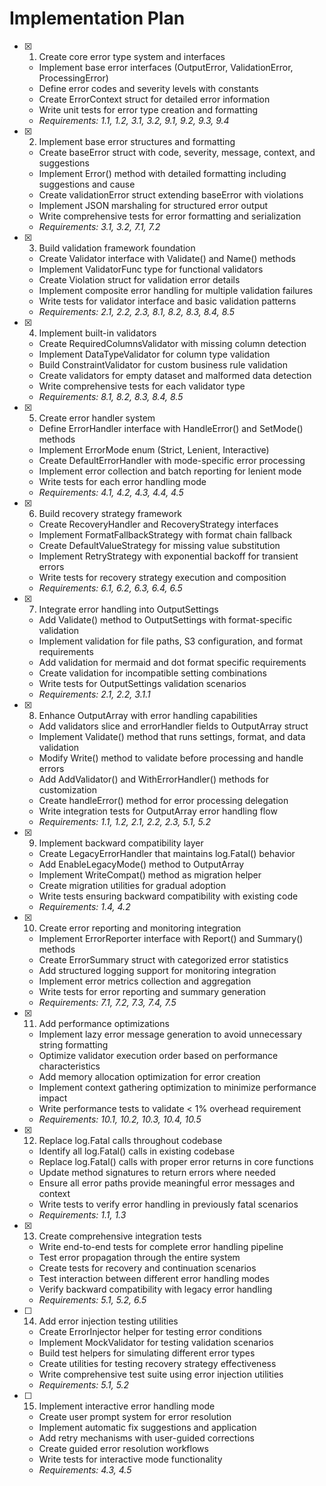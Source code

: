 # Implementation Plan

- [x] 1. Create core error type system and interfaces
  - Implement base error interfaces (OutputError, ValidationError, ProcessingError)
  - Define error codes and severity levels with constants
  - Create ErrorContext struct for detailed error information
  - Write unit tests for error type creation and formatting
  - _Requirements: 1.1, 1.2, 3.1, 3.2, 9.1, 9.2, 9.3, 9.4_

- [x] 2. Implement base error structures and formatting
  - Create baseError struct with code, severity, message, context, and suggestions
  - Implement Error() method with detailed formatting including suggestions and cause
  - Create validationError struct extending baseError with violations
  - Implement JSON marshaling for structured error output
  - Write comprehensive tests for error formatting and serialization
  - _Requirements: 3.1, 3.2, 7.1, 7.2_

- [x] 3. Build validation framework foundation
  - Create Validator interface with Validate() and Name() methods
  - Implement ValidatorFunc type for functional validators
  - Create Violation struct for validation error details
  - Implement composite error handling for multiple validation failures
  - Write tests for validator interface and basic validation patterns
  - _Requirements: 2.1, 2.2, 2.3, 8.1, 8.2, 8.3, 8.4, 8.5_

- [x] 4. Implement built-in validators
  - Create RequiredColumnsValidator with missing column detection
  - Implement DataTypeValidator for column type validation
  - Build ConstraintValidator for custom business rule validation
  - Create validators for empty dataset and malformed data detection
  - Write comprehensive tests for each validator type
  - _Requirements: 8.1, 8.2, 8.3, 8.4, 8.5_

- [x] 5. Create error handler system
  - Define ErrorHandler interface with HandleError() and SetMode() methods
  - Implement ErrorMode enum (Strict, Lenient, Interactive)
  - Create DefaultErrorHandler with mode-specific error processing
  - Implement error collection and batch reporting for lenient mode
  - Write tests for each error handling mode
  - _Requirements: 4.1, 4.2, 4.3, 4.4, 4.5_

- [x] 6. Build recovery strategy framework
  - Create RecoveryHandler and RecoveryStrategy interfaces
  - Implement FormatFallbackStrategy with format chain fallback
  - Create DefaultValueStrategy for missing value substitution
  - Implement RetryStrategy with exponential backoff for transient errors
  - Write tests for recovery strategy execution and composition
  - _Requirements: 6.1, 6.2, 6.3, 6.4, 6.5_

- [x] 7. Integrate error handling into OutputSettings
  - Add Validate() method to OutputSettings with format-specific validation
  - Implement validation for file paths, S3 configuration, and format requirements
  - Add validation for mermaid and dot format specific requirements
  - Create validation for incompatible setting combinations
  - Write tests for OutputSettings validation scenarios
  - _Requirements: 2.1, 2.2, 3.1.1_

- [x] 8. Enhance OutputArray with error handling capabilities
  - Add validators slice and errorHandler fields to OutputArray struct
  - Implement Validate() method that runs settings, format, and data validation
  - Modify Write() method to validate before processing and handle errors
  - Add AddValidator() and WithErrorHandler() methods for customization
  - Create handleError() method for error processing delegation
  - Write integration tests for OutputArray error handling flow
  - _Requirements: 1.1, 1.2, 2.1, 2.2, 2.3, 5.1, 5.2_

- [x] 9. Implement backward compatibility layer
  - Create LegacyErrorHandler that maintains log.Fatal() behavior
  - Add EnableLegacyMode() method to OutputArray
  - Implement WriteCompat() method as migration helper
  - Create migration utilities for gradual adoption
  - Write tests ensuring backward compatibility with existing code
  - _Requirements: 1.4, 4.2_

- [x] 10. Create error reporting and monitoring integration
  - Implement ErrorReporter interface with Report() and Summary() methods
  - Create ErrorSummary struct with categorized error statistics
  - Add structured logging support for monitoring integration
  - Implement error metrics collection and aggregation
  - Write tests for error reporting and summary generation
  - _Requirements: 7.1, 7.2, 7.3, 7.4, 7.5_

- [x] 11. Add performance optimizations
  - Implement lazy error message generation to avoid unnecessary string formatting
  - Optimize validator execution order based on performance characteristics
  - Add memory allocation optimization for error creation
  - Implement context gathering optimization to minimize performance impact
  - Write performance tests to validate < 1% overhead requirement
  - _Requirements: 10.1, 10.2, 10.3, 10.4, 10.5_

- [x] 12. Replace log.Fatal calls throughout codebase
  - Identify all log.Fatal() calls in existing codebase
  - Replace log.Fatal() calls with proper error returns in core functions
  - Update method signatures to return errors where needed
  - Ensure all error paths provide meaningful error messages and context
  - Write tests to verify error handling in previously fatal scenarios
  - _Requirements: 1.1, 1.3_

- [x] 13. Create comprehensive integration tests
  - Write end-to-end tests for complete error handling pipeline
  - Test error propagation through the entire system
  - Create tests for recovery and continuation scenarios
  - Test interaction between different error handling modes
  - Verify backward compatibility with legacy error handling
  - _Requirements: 5.1, 5.2, 6.5_

- [ ] 14. Add error injection testing utilities
  - Create ErrorInjector helper for testing error conditions
  - Implement MockValidator for testing validation scenarios
  - Build test helpers for simulating different error types
  - Create utilities for testing recovery strategy effectiveness
  - Write comprehensive test suite using error injection utilities
  - _Requirements: 5.1, 5.2_

- [ ] 15. Implement interactive error handling mode
  - Create user prompt system for error resolution
  - Implement automatic fix suggestions and application
  - Add retry mechanisms with user-guided corrections
  - Create guided error resolution workflows
  - Write tests for interactive mode functionality
  - _Requirements: 4.3, 4.5_